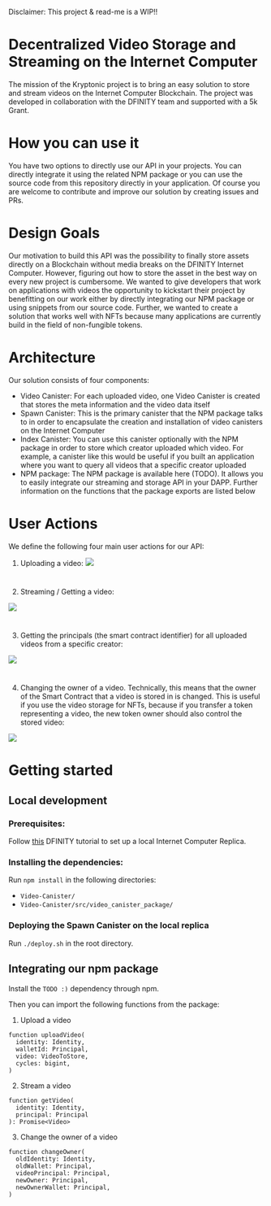 Disclaimer: This project & read-me is a WIP!!

# Decentralized Video Storage and Streaming on the Internet Computer

The mission of the Kryptonic project is to bring an easy solution to store and stream videos on the Internet Computer Blockchain. The project was developed in collaboration with the DFINITY team and supported with a 5k Grant.

# How you can use it

You have two options to directly use our API in your projects. You can directly integrate it using the related NPM package or you can use the source code from this repository directly in your application. Of course you are welcome to contribute and improve our solution by creating issues and PRs.

# Design Goals

Our motivation to build this API was the possibility to finally store assets directly on a Blockchain without media breaks on the DFINITY Internet Computer. However, figuring out how to store the asset in the best way on every new project is cumbersome. We wanted to give developers that work on applications with videos the opportunity to kickstart their project by benefitting on our work either by directly integrating our NPM package or using snippets from our source code. Further, we wanted to create a solution that works well with NFTs because many applications are currently build in the field of non-fungible tokens.

# Architecture

Our solution consists of four components:

- Video Canister: For each uploaded video, one Video Canister is created that stores the meta information and the video data itself
- Spawn Canister: This is the primary canister that the NPM package talks to in order to encapsulate the creation and installation of video canisters on the Internet Computer
- Index Canister: You can use this canister optionally with the NPM package in order to store which creator uploaded which video. For example, a canister like this would be useful if you built an application where you want to query all videos that a specific creator uploaded
- NPM package: The NPM package is available here (TODO). It allows you to easily integrate our streaming and storage API in your DAPP. Further information on the functions that the package exports are listed below

# User Actions

We define the following four main user actions for our API:

1. Uploading a video:
   ![](https://github.com/IC-Kryptonic/Video-Canister/blob/master/docs/diagrams/src/upload_video.png?raw=true)

#

2. Streaming / Getting a video:

![](https://github.com/IC-Kryptonic/Video-Canister/blob/master/docs/diagrams/src/get_video.png?raw=true)

#

3. Getting the principals (the smart contract identifier) for all uploaded videos from a specific creator:

![](https://github.com/IC-Kryptonic/Video-Canister/blob/master/docs/diagrams/src/get_my_videos.png?raw=true)

#

4. Changing the owner of a video. Technically, this means that the owner of the Smart Contract that a video is stored in is changed. This is useful if you use the video storage for NFTs, because if you transfer a token representing a video, the new token owner should also control the stored video:

![](https://github.com/IC-Kryptonic/Video-Canister/blob/master/docs/diagrams/src/change_owner.png?raw=true)

# Getting started

## Local development

### Prerequisites:

Follow [this](https://smartcontracts.org/docs/rust-guide/rust-quickstart.html) DFINITY tutorial to set up a local Internet Computer Replica.

### Installing the dependencies:

Run `npm install` in the following directories:

- `Video-Canister/`
- `Video-Canister/src/video_canister_package/`

### Deploying the Spawn Canister on the local replica

Run `./deploy.sh` in the root directory.

## Integrating our npm package

Install the `TODO :)` dependency through npm.

Then you can import the following functions from the package:

1. Upload a video

```
function uploadVideo(
  identity: Identity,
  walletId: Principal,
  video: VideoToStore,
  cycles: bigint,
)
```

2. Stream a video

```
function getVideo(
  identity: Identity,
  principal: Principal
): Promise<Video>
```

3. Change the owner of a video

```
function changeOwner(
  oldIdentity: Identity,
  oldWallet: Principal,
  videoPrincipal: Principal,
  newOwner: Principal,
  newOwnerWallet: Principal,
)
```
